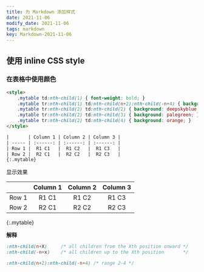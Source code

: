 ```yaml
---
title: 为 Markdown 添加样式
date: 2021-11-06
modify_date: 2021-11-06
tags: markdown
key: Markdown-2021-11-06
---
```


## 使用 inline CSS style

### 在表格中使用颜色

```html
<style>
    .mytable td:nth-child(1) { font-weight: bold; }
    .mytable tr:nth-child(1) td:nth-child(n+2):nth-child(-n+4) { background: red; }
    .mytable tr:nth-child(2) td:nth-child(2) { background: deepskyblue; }
    .mytable tr:nth-child(2) td:nth-child(3) { background: palegreen; }
    .mytable tr:nth-child(2) td:nth-child(4) { background: orange; }
</style>

|       | Column 1 | Column 2 | Column 3 |
| ----- | :------: | :------: | :------: |
| Row 1 |  R1 C1   |  R1 C2   |  R1 C3   |
| Row 2 |  R2 C1   |  R2 C2   |  R2 C3   |
{:.mytable}
```

<!--more-->

显示效果

<style>
    .mytable td:nth-child(1) { font-weight: bold; }
    .mytable tr:nth-child(1) td:nth-child(n+2):nth-child(-n+4) { background: red; }
    .mytable tr:nth-child(2) td:nth-child(2) { background: deepskyblue; }
    .mytable tr:nth-child(2) td:nth-child(3) { background: palegreen; }
    .mytable tr:nth-child(2) td:nth-child(4) { background: orange; }
</style>

|       | Column 1 | Column 2 | Column 3 |
| ----- | :------: | :------: | :------: |
| Row 1 |  R1 C1   |  R1 C2   |  R1 C3   |
| Row 2 |  R2 C1   |  R2 C2   |  R2 C3   |
{:.mytable}

**解释**

```css
:nth-child(n+X)     /* all children from the Xth position onward */
:nth-child(-n+x)    /* all children up to the Xth position       */

:nth-child(n+2):nth-child(-n+4) /* range 2-4 */
```
